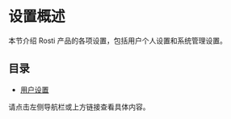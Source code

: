 # 设置概述

本节介绍 Rosti 产品的各项设置，包括用户个人设置和系统管理设置。

## 目录

*   [用户设置](user-settings.md)

请点击左侧导航栏或上方链接查看具体内容。